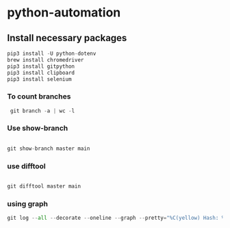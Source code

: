 # python-automation

## Install necessary packages

```Python
pip3 install -U python-dotenv
brew install chromedriver
pip3 install gitpython
pip3 install clipboard
pip3 install selenium    

```


### To count branches

```python
 git branch -a | wc -l

```

### Use show-branch

```python

git show-branch master main 

```

### use difftool

```python

git difftool master main 

```

### using graph

```python
git log --all --decorate --oneline --graph --pretty="%C(yellow) Hash: %h %C(blue)Date: %ad %C(red) Message:  %S" --date=human

```

